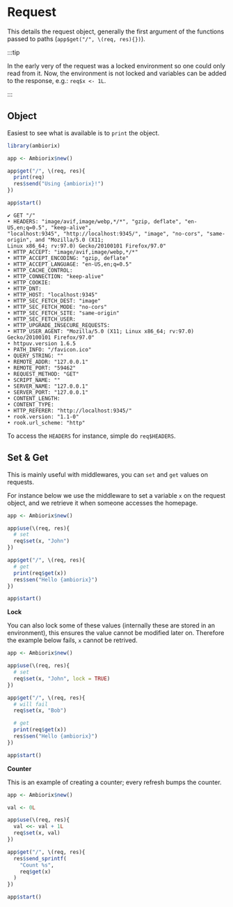 # Request

This details the request object, generally the first argument
of the functions passed to paths (`app$get("/", \(req, res){})`).

:::tip

In the early very of the request was a locked environment so
one could only read from it.
Now, the environment is not locked and variables can be added
to the response, e.g.: `req$x <- 1L`.

:::

## Object

Easiest to see what is available is to `print` the object.

```r
library(ambiorix)

app <- Ambiorix$new()

app$get("/", \(req, res){
  print(req)
  res$send("Using {ambiorix}!")
})

app$start()
```

```
✔ GET "/"
• HEADERS: "image/avif,image/webp,*/*", "gzip, deflate", "en-US,en;q=0.5", "keep-alive",
"localhost:9345", "http://localhost:9345/", "image", "no-cors", "same-origin", and "Mozilla/5.0 (X11;
Linux x86_64; rv:97.0) Gecko/20100101 Firefox/97.0"
• HTTP_ACCEPT: "image/avif,image/webp,*/*"
• HTTP_ACCEPT_ENCODING: "gzip, deflate"
• HTTP_ACCEPT_LANGUAGE: "en-US,en;q=0.5"
• HTTP_CACHE_CONTROL:
• HTTP_CONNECTION: "keep-alive"
• HTTP_COOKIE:
• HTTP_DNT:
• HTTP_HOST: "localhost:9345"
• HTTP_SEC_FETCH_DEST: "image"
• HTTP_SEC_FETCH_MODE: "no-cors"
• HTTP_SEC_FETCH_SITE: "same-origin"
• HTTP_SEC_FETCH_USER:
• HTTP_UPGRADE_INSECURE_REQUESTS:
• HTTP_USER_AGENT: "Mozilla/5.0 (X11; Linux x86_64; rv:97.0) Gecko/20100101 Firefox/97.0"
• httpuv.version 1.6.5
• PATH_INFO: "/favicon.ico"
• QUERY_STRING: ""
• REMOTE_ADDR: "127.0.0.1"
• REMOTE_PORT: "59462"
• REQUEST_METHOD: "GET"
• SCRIPT_NAME: ""
• SERVER_NAME: "127.0.0.1"
• SERVER_PORT: "127.0.0.1"
• CONTENT_LENGTH:
• CONTENT_TYPE:
• HTTP_REFERER: "http://localhost:9345/"
• rook.version: "1.1-0"
• rook.url_scheme: "http"
```

To access the `HEADERS` for instance, simple do `req$HEADERS`.

## Set & Get

This is mainly useful with middlewares, you can `set` and `get` values
on requests.

For instance below we use the middleware to set a variable `x` on the
request object, and we retrieve it when someone accesses the homepage.

```r
app <- Ambiorix$new()

app$use(\(req, res){
  # set
  req$set(x, "John")
})

app$get("/", \(req, res){
  # get
  print(req$get(x))
  res$sen("Hello {ambiorix}")
})

app$start()
```

__Lock__

You can also lock some of these values (internally these are stored in an
environment), this ensures the value cannot be modified later on.
Therefore the example below fails, `x` cannot be retrived.

```r
app <- Ambiorix$new()

app$use(\(req, res){
  # set
  req$set(x, "John", lock = TRUE)
})

app$get("/", \(req, res){
  # will fail
  req$set(x, "Bob")

  # get
  print(req$get(x))
  res$sen("Hello {ambiorix}")
})

app$start()
```

__Counter__

This is an example of creating a counter; every refresh bumps the counter.

```r
app <- Ambiorix$new()

val <- 0L

app$use(\(req, res){
  val <<- val + 1L
  req$set(x, val)
})

app$get("/", \(req, res){
  res$send_sprintf(
    "Count %s",
    req$get(x)
  )
})

app$start()
```
